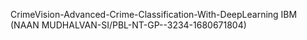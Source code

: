 CrimeVision-Advanced-Crime-Classification-With-DeepLearning
IBM (NAAN MUDHALVAN-SI/PBL-NT-GP--3234-1680671804)
